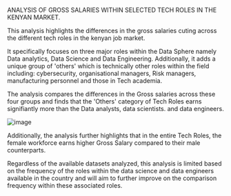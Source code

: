 ANALYSIS OF GROSS SALARIES WITHIN SELECTED TECH ROLES IN THE KENYAN MARKET.

This analysis highlights the differences in the gross salaries cuting across the different tech roles in the kenyan job market. 

It specifically focuses on three major roles within the Data Sphere namely Data analytics, Data Science and Data Engineering. Additionally, it adds a unique group of 'others' which is technically other roles within the field including: cybersecurity, organisational managers, Risk managers, manufacturing personnel and those in Tech academia. 


The analysis compares the differences in the Gross salaries across these four groups and finds that the 'Others' category of Tech Roles earns signifiantly more than the Data analysts, data scientists. and data engineers. 

![image](https://github.com/user-attachments/assets/9fdbc851-e8ed-40b4-a7f4-92d907020a26)




Additionally, the analysis further highlights that in the entire Tech Roles, the female workforce earns higher Gross Salary compared to their male counterparts. 

Regardless of the available datasets analyzed, this analysis is limited based on the frequency of the roles within the data science and data engineers available in the country and will aim to further improve on the comparison frequency within these associated roles. 
